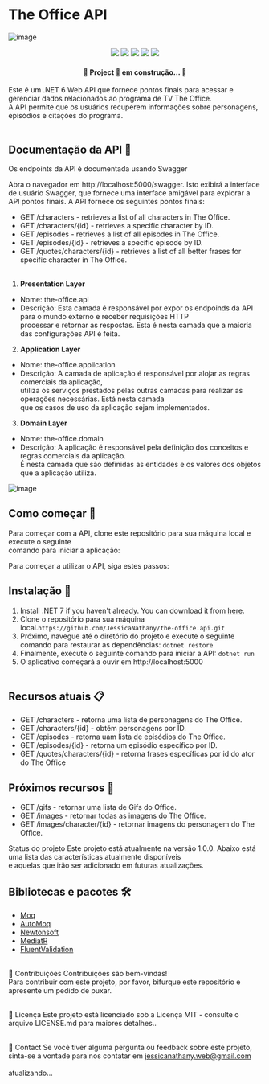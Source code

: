 # The Office API <br>

![image](https://user-images.githubusercontent.com/11943572/233072545-0fad64bf-c397-4d43-8eb7-84c08304d003.png)
<br/>

<p align="center">
  <img src="https://img.shields.io/badge/Framework-dotnet-blue"/> 
  <img src="https://img.shields.io/badge/Framework%20version-dotnet%206-blue"/>
  <img src="https://img.shields.io/badge/Language-C%23-blue"/> 
  <img src="https://img.shields.io/badge/Status-development-green"/>  
   <img src=" https://img.shields.io/badge/Status-development-green"/>  
</p>



 <h4 align="center"> 
	🚧  Project 🚀 em construção...  🚧
 </h4>

Este é um .NET 6 Web API que fornece pontos finais para acessar e gerenciar dados relacionados ao programa de TV The Office.<br/>
A API permite que os usuários recuperem informações sobre personagens, episódios e citações do programa.<br/><br/>


## Documentação da API 📝 <br/>
Os endpoints da API é documentada usando Swagger

Abra o navegador em http://localhost:5000/swagger.
Isto exibirá a interface de usuário Swagger, que fornece uma interface amigável para explorar a API 
pontos finais. A API fornece os seguintes pontos finais:<br/>

- GET /characters - retrieves a list of all characters in The Office.
- GET /characters/{id} - retrieves a specific character by ID.
- GET /episodes - retrieves a list of all episodes in The Office.
- GET /episodes/{id} - retrieves a specific episode by ID.
- GET /quotes/characters/{id} - retrieves a list of all better frases for specific character in The Office.<br/><br/>


1. **Presentation Layer**
  - Nome: the-office.api<br/>
  - Descrição: Esta camada é responsável por expor os endpoinds da API para o mundo externo  e receber requisições HTTP<br/>
    processar e retornar as respostas. Esta é nesta camada que a maioria das configurações API é feita. <br/>
    
2. **Application Layer**
  - Nome: the-office.application<br/>
  - Descrição: A camada de aplicação é responsável por alojar as regras comerciais da aplicação, <br/>
    utiliza os serviços prestados pelas outras camadas para realizar as operações necessárias. Está nesta camada <br/>
    que os casos de uso da aplicação sejam implementados. <br/>
    
3. **Domain Layer**
  - Nome: the-office.domain<br/>
  - Descrição: A aplicação é responsável pela definição dos conceitos e regras comerciais da aplicação. <br/>
    É nesta camada que são definidas as entidades e os valores dos objetos que a aplicação utiliza.<br/>
    
  ![image](https://github.com/JessicaNathany/the-office.api/assets/11943572/66dd6d79-bab2-4565-a6bf-8a179041ce67)



##  Como começar 🚀<br/>
Para começar com a API, clone este repositório para sua máquina local e execute o seguinte <br/>
comando para iniciar a aplicação: <br/>

Para começar a utilizar o API, siga estes passos: <br/>

## Instalação :wrench: <br/>

1. Install .NET 7 if you haven't already. You can download it from [here](https://dotnet.microsoft.com/pt-br/download/dotnet/7.0).
2. Clone o  repositório para sua máquina local.`https://github.com/JessicaNathany/the-office.api.git`
3. Próximo, navegue até o diretório do projeto e execute o seguinte comando para restaurar as dependências:
`dotnet restore`
4. Finalmente, execute o seguinte comando para iniciar a API:
`dotnet run`
5. O aplicativo começará a ouvir em http://localhost:5000 <br/><br/>


## Recursos atuais :clipboard: <br/>
- GET /characters - retorna uma lista de personagens do The Office.
- GET /characters/{id} - obtém personagens por ID.
- GET /episodes - retorna uam lista de episódios do The Office.
- GET /episodes/{id} - retorna um episódio específico por ID.
- GET /quotes/characters/{id} - retorna frases específicas por id do ator do The Office

## Próximos recursos :dart: <br/>
- GET /gifs - retornar uma lista de Gifs do Office.
- GET /images - retornar todas as imagens do The Office.
- GET /images/character/{id} - retornar imagens do personagem do The Office. <br/>


Status do projeto
Este projeto está atualmente na versão 1.0.0. Abaixo está uma lista das características atualmente disponíveis<br/> e aquelas que irão
ser adicionado em futuras atualizações.<br/>

 ## Bibliotecas e pacotes 🛠️
- [Moq](https://www.nuget.org/packages/Moq)
- [AutoMoq](https://www.nuget.org/packages/AutoMoq)
- [Newtonsoft](https://www.nuget.org/packages/Newtonsoft.Json)
- [MediatR](https://www.nuget.org/packages/MediatR)
- [FluentValidation](https://www.nuget.org/packages/fluentvalidation/)
<br/><br/>

🤝 Contribuições
Contribuições são bem-vindas! <br>
Para contribuir com este projeto, por favor, bifurque este repositório e apresente um pedido de puxar.<br/><br/>

📄 Licença
Este projeto está licenciado sob a Licença MIT - consulte o arquivo LICENSE.md para maiores detalhes..<br/><br/>

📧 Contact
Se você tiver alguma pergunta ou feedback sobre este projeto, sinta-se à vontade para nos contatar em jessicanathany.web@gmail.com<br/><br/>
atualizando...
